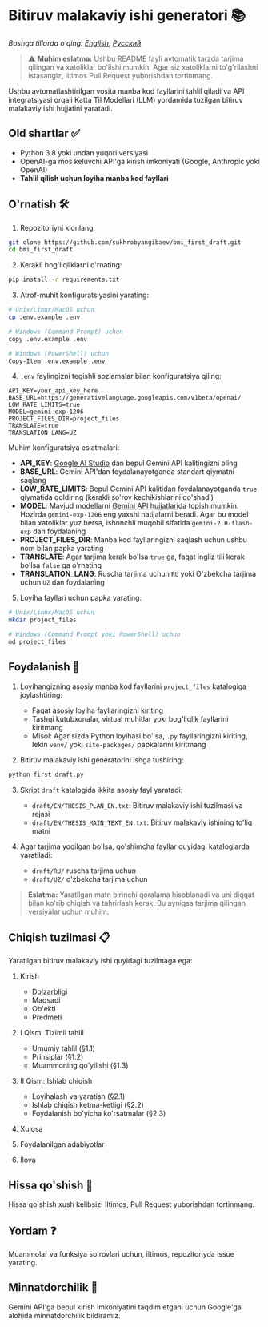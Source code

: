 # Bitiruv malakaviy ishi generatori 📚

*Boshqa tillarda o'qing: [English](../../README.md), [Русский](README.ru.md)*

> ⚠️ **Muhim eslatma:** Ushbu README fayli avtomatik tarzda tarjima qilingan va xatoliklar bo'lishi mumkin. Agar siz xatoliklarni to'g'rilashni istasangiz, iltimos Pull Request yuborishdan tortinmang.

Ushbu avtomatlashtirilgan vosita manba kod fayllarini tahlil qiladi va API integratsiyasi orqali Katta Til Modellari (LLM) yordamida tuzilgan bitiruv malakaviy ishi hujjatini yaratadi.

## Old shartlar ✅

- Python 3.8 yoki undan yuqori versiyasi
- OpenAI-ga mos keluvchi API'ga kirish imkoniyati (Google, Anthropic yoki OpenAI)
- **Tahlil qilish uchun loyiha manba kod fayllari**

## O'rnatish 🛠️

1. Repozitoriyni klonlang:
```bash
git clone https://github.com/sukhrobyangibaev/bmi_first_draft.git
cd bmi_first_draft
```

2. Kerakli bog'liqliklarni o'rnating:
```bash
pip install -r requirements.txt
```

3. Atrof-muhit konfiguratsiyasini yarating:
```bash
# Unix/Linux/MacOS uchun
cp .env.example .env

# Windows (Command Prompt) uchun
copy .env.example .env

# Windows (PowerShell) uchun
Copy-Item .env.example .env
```

4. `.env` faylingizni tegishli sozlamalar bilan konfiguratsiya qiling:
```env
API_KEY=your_api_key_here
BASE_URL=https://generativelanguage.googleapis.com/v1beta/openai/
LOW_RATE_LIMITS=true
MODEL=gemini-exp-1206
PROJECT_FILES_DIR=project_files
TRANSLATE=true
TRANSLATION_LANG=UZ
```

Muhim konfiguratsiya eslatmalari:

- **API_KEY**: [Google AI Studio](https://aistudio.google.com/app/apikey) dan bepul Gemini API kalitingizni oling
- **BASE_URL**: Gemini API'dan foydalanayotganda standart qiymatni saqlang
- **LOW_RATE_LIMITS**: Bepul Gemini API kalitidan foydalanayotganda `true` qiymatida qoldiring (kerakli so'rov kechikishlarini qo'shadi)
- **MODEL**: Mavjud modellarni [Gemini API hujjatlari](https://ai.google.dev/gemini-api/docs/models/gemini)da topish mumkin. Hozirda `gemini-exp-1206` eng yaxshi natijalarni beradi. Agar bu model bilan xatoliklar yuz bersa, ishonchli muqobil sifatida `gemini-2.0-flash-exp` dan foydalaning
- **PROJECT_FILES_DIR**: Manba kod fayllaringizni saqlash uchun ushbu nom bilan papka yarating
- **TRANSLATE**: Agar tarjima kerak bo'lsa `true` ga, faqat ingliz tili kerak bo'lsa `false` ga o'rnating
- **TRANSLATION_LANG**: Ruscha tarjima uchun `RU` yoki O'zbekcha tarjima uchun `UZ` dan foydalaning

5. Loyiha fayllari uchun papka yarating:
```bash
# Unix/Linux/MacOS uchun
mkdir project_files

# Windows (Command Prompt yoki PowerShell) uchun
md project_files
```

## Foydalanish 🚀

1. Loyihangizning asosiy manba kod fayllarini `project_files` katalogiga joylashtiring:
   - Faqat asosiy loyiha fayllaringizni kiriting
   - Tashqi kutubxonalar, virtual muhitlar yoki bog'liqlik fayllarini kiritmang
   - Misol: Agar sizda Python loyihasi bo'lsa, `.py` fayllaringizni kiriting, lekin `venv/` yoki `site-packages/` papkalarini kiritmang

2. Bitiruv malakaviy ishi generatorini ishga tushiring:
```bash
python first_draft.py
```

3. Skript `draft` katalogida ikkita asosiy fayl yaratadi:
   - `draft/EN/THESIS_PLAN_EN.txt`: Bitiruv malakaviy ishi tuzilmasi va rejasi
   - `draft/EN/THESIS_MAIN_TEXT_EN.txt`: Bitiruv malakaviy ishining to'liq matni

4. Agar tarjima yoqilgan bo'lsa, qo'shimcha fayllar quyidagi kataloglarda yaratiladi:
   - `draft/RU/` ruscha tarjima uchun
   - `draft/UZ/` o'zbekcha tarjima uchun

> **Eslatma:** Yaratilgan matn birinchi qoralama hisoblanadi va uni diqqat bilan ko'rib chiqish va tahrirlash kerak. Bu ayniqsa tarjima qilingan versiyalar uchun muhim.

## Chiqish tuzilmasi 📋

Yaratilgan bitiruv malakaviy ishi quyidagi tuzilmaga ega:

1. Kirish
   - Dolzarbligi
   - Maqsadi
   - Ob'ekti
   - Predmeti

2. I Qism: Tizimli tahlil
   - Umumiy tahlil (§1.1)
   - Prinsiplar (§1.2)
   - Muammoning qo'yilishi (§1.3)

3. II Qism: Ishlab chiqish
   - Loyihalash va yaratish (§2.1)
   - Ishlab chiqish ketma-ketligi (§2.2)
   - Foydalanish bo'yicha ko'rsatmalar (§2.3)

4. Xulosa

5. Foydalanilgan adabiyotlar

6. Ilova

## Hissa qo'shish 🤝

Hissa qo'shish xush kelibsiz! Iltimos, Pull Request yuborishdan tortinmang.

## Yordam ❓

Muammolar va funksiya so'rovlari uchun, iltimos, repozitoriyda issue yarating.

## Minnatdorchilik 🙏

Gemini API'ga bepul kirish imkoniyatini taqdim etgani uchun Google'ga alohida minnatdorchilik bildiramiz.
